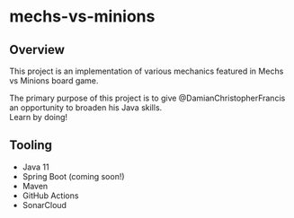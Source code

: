 # mechs-vs-minions
## Overview
This project is an implementation of various mechanics featured in Mechs vs Minions board game.  

The primary purpose of this project is to give @DamianChristopherFrancis an opportunity to broaden his Java skills.  
Learn by doing!

## Tooling
* Java 11
* Spring Boot (coming soon!)
* Maven
* GitHub Actions
* SonarCloud
